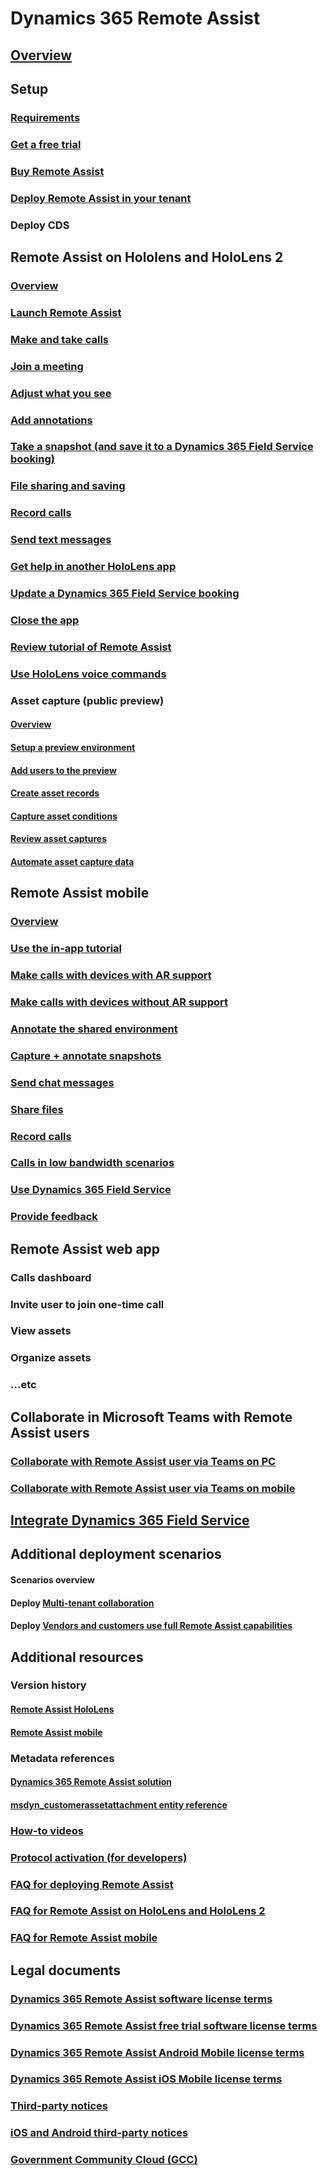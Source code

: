 # Dynamics 365 Remote Assist
## [Overview](ra-overview.md)
## Setup 
### [Requirements](requirements.md)
### [Get a free trial](try-remote-assist.md)
### [Buy Remote Assist](buy-remote-assist.md)
### [Deploy Remote Assist in your tenant](deploy-remote-assist.md)
### Deploy CDS 

## Remote Assist on Hololens and HoloLens 2
### [Overview](overview-hololens.md)
### [Launch Remote Assist](launch-hololens.md)
### [Make and take calls](making-taking-calls-hololens.md)
### [Join a meeting](join-meeting-hololens.md)
### [Adjust what you see](adjust-what-you-see-hololens.md)
### [Add annotations](add-annotations-hololens.md)
### [Take a snapshot (and save it to a Dynamics 365 Field Service booking)](take-snapshot-save-booking-hololens.md)
### [File sharing and saving](display-save-files.md)
### [Record calls](record-calls-hololens.md)
### [Send text messages](send-texts-hololens.md)
### [Get help in another HoloLens app](get-help-holoLens-app-hololens.md)
### [Update a Dynamics 365 Field Service booking](update-field-service-booking-hololens.md)
### [Close the app](close-app-hololens.md)
### [Review tutorial of Remote Assist](review-tutorial-hololens.md)
### [Use HoloLens voice commands](voice-commands-hololens.md)
### Asset capture (public preview)
#### [Overview](asset-capture-overview.md)
#### [Setup a preview environment](asset-capture-setup-environment.md)
#### [Add users to the preview ](asset-capture-add-users.md)
#### [Create asset records](asset-capture-create-asset.md)
#### [Capture asset conditions](asset-capture-photos.md)
#### [Review asset captures](asset-capture-review.md)
#### [Automate asset capture data](integrate-power-automate.md)

## Remote Assist mobile
### [Overview](mobile-app/remote-assist-mobile-overview.md)
### [Use the in-app tutorial](mobile-app/mobile-tutorial.md)
### [Make calls with devices with AR support](mobile-app/making-calls-with-AR.md)
### [Make calls with devices without AR support](mobile-app/using-devices-without-AR.md)
### [Annotate the shared environment](mobile-app/annotate-shared-environment.md)
### [Capture + annotate snapshots](mobile-app/annotate-snapshot.md)
### [Send chat messages](mobile-app/send-chat-messages.md)
### [Share files](mobile-app/file-sharing.md)
### [Record calls](mobile-app/call-recording.md)
### [Calls in low bandwidth scenarios](mobile-app/poor-network-connectivity.md)
### [Use Dynamics 365 Field Service](mobile-app/fs-integration.md)
### [Provide feedback](mobile-app/provide-feedback.md)

## Remote Assist web app 
### Calls dashboard
### Invite user to join one-time call
### View assets
### Organize assets
### ...etc

## Collaborate in Microsoft Teams with Remote Assist users 
### [Collaborate with Remote Assist user via Teams on PC](teams-pc-all.md)
### [Collaborate with Remote Assist user via Teams on mobile](teams-mobile-all.md)
## [Integrate Dynamics 365 Field Service](troubleshoot-field-service.md)

## Additional deployment scenarios
#### Scenarios overview 
#### Deploy [Multi-tenant collaboration](multi-tenant-deployment.md)
#### Deploy [Vendors and customers use full Remote Assist capabilities](vendor-use-teams.md)

## Additional resources
### Version history
#### [Remote Assist HoloLens](version-history-remote-assist-hololens.md)
#### [Remote Assist mobile](version-history-remote-assist-mobile.md)
### Metadata references
#### [Dynamics 365 Remote Assist solution](remote-assist-solution.md)
#### [msdyn_customerassetattachment entity reference](msdyn_customerassetattachment.md)

### [How-to videos](videos.md)
### [Protocol activation (for developers)](protocol-activation.md)
### [FAQ for deploying Remote Assist](faq-deploy.md)
### [FAQ for Remote Assist on HoloLens and HoloLens 2](faq-hololens.md)
### [FAQ for Remote Assist mobile](./mobile-app/faq-mobile.md)

## Legal documents
### [Dynamics 365 Remote Assist software license terms](../legal/remote-assist-license-terms.md)
### [Dynamics 365 Remote Assist free trial software license terms](../legal/remote-assist-license-terms-free-trial.md)
### [Dynamics 365 Remote Assist Android Mobile license terms](../legal/remote-assist-mobile-android.md)
### [Dynamics 365 Remote Assist iOS Mobile license terms](../legal/remote-assist-mobile-iOS.md)
### [Third-party notices](../legal/remote-assist-third-party-notice.md)
### [iOS and Android third-party notices](../legal/ios-android-third-party.md)
### [Government Community Cloud (GCC)](remote-assist-government-community-cloud.md)
